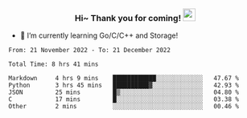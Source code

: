 <h3 align="center">
    Hi~ Thank you for coming!
    <img src="https://media.giphy.com/media/hvRJCLFzcasrR4ia7z/giphy.gif" width="25px">
</h3>

<!--
**pineapple-man/pineapple-man** is a ✨ _special_ ✨ repository because its `README.md` (this file) appears on your GitHub profile.

Here are some ideas to get you started:
- 🔭 I’m currently working on ...
- 🤔 I’m looking for help with ...
- 💬 Ask me about ...
- 📫 How to reach me: ...
- 😄 Pronouns: ...
- ⚡ Fun fact: 
- 👯 I’m looking to collaborate on kubernetes
-->
- 🌱 I’m currently learning Go/C/C++ and Storage!

<!--START_SECTION:waka-->

```text
From: 21 November 2022 - To: 21 December 2022

Total Time: 8 hrs 41 mins

Markdown     4 hrs 9 mins    ████████████░░░░░░░░░░░░░   47.67 %
Python       3 hrs 45 mins   ██████████▓░░░░░░░░░░░░░░   42.93 %
JSON         25 mins         █▒░░░░░░░░░░░░░░░░░░░░░░░   04.80 %
C            17 mins         █░░░░░░░░░░░░░░░░░░░░░░░░   03.38 %
Other        2 mins          ░░░░░░░░░░░░░░░░░░░░░░░░░   00.46 %
```

<!--END_SECTION:waka-->
